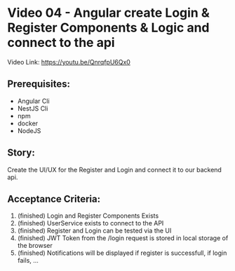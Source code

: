 # Video 04 - Angular create Login & Register Components & Logic and connect to the api

Video Link: https://youtu.be/QnrqfpU6Qx0

## Prerequisites:
- Angular Cli
- NestJS Cli
- npm
- docker
- NodeJS

## Story:
Create the UI/UX for the Register and Login and connect it to our backend api.

## Acceptance Criteria:
1. (finished) Login and Register Components Exists
2. (finished) UserService exists to connect to the API
3. (finished) Register and Login can be tested via the UI
4. (finished) JWT Token from the /login request is stored in local storage of the browser
5. (finished) Notifications will be displayed if register is successfull, if login fails, ...
